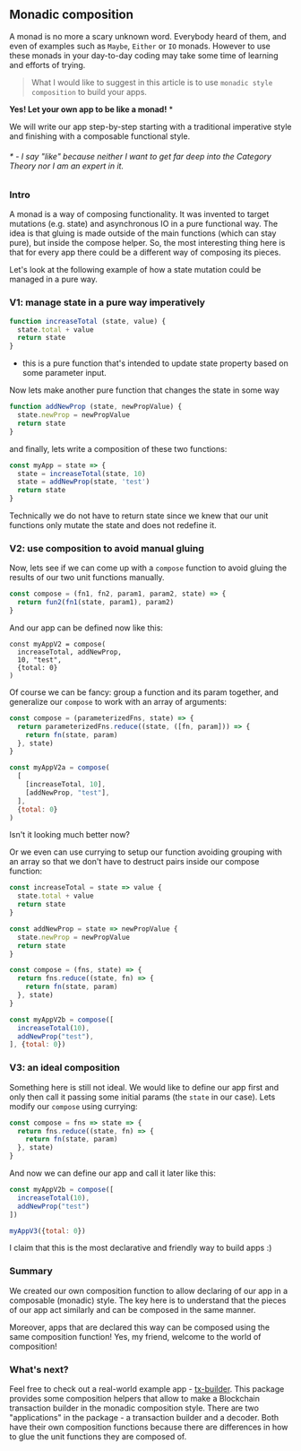 
## Monadic composition

A monad is no more a scary unknown word. Everybody heard of them, and even of examples such as `Maybe`, `Either`
or `IO` monads. However to use these monads in your day-to-day coding may take some time of learning and efforts of
trying.

> What I would like to suggest in this article is to use `monadic style composition` to build your apps.

**Yes! Let your own app to be like a monad!** *

We will write our app step-by-step starting with a traditional imperative style and finishing with a composable
functional style.

###### * - I say "like" because neither I want to get far deep into the Category Theory nor I am an expert in it.

### Intro

A monad is a way of composing functionality. It was invented to target mutations (e.g. state) and asynchronous IO
in a pure functional way. The idea is that gluing is made outside of the main functions (which can stay pure), but
inside the compose helper. So, the most interesting thing here is that for every app there could be a different way
of composing its pieces.

Let's look at the following example of how a state mutation could be managed in a pure way.

### V1: manage state in a pure way imperatively

```js
function increaseTotal (state, value) {
  state.total + value
  return state
}
```
- this is a pure function that's intended to update state property based on some parameter input.

Now lets make another pure function that changes the state in some way
```js
function addNewProp (state, newPropValue) {
  state.newProp = newPropValue
  return state
}
```

and finally, lets write a composition of these two functions:
```js
const myApp = state => {
  state = increaseTotal(state, 10)
  state = addNewProp(state, 'test')
  return state
}
```
Technically we do not have to return state since we knew that our unit functions only mutate the state and does not
redefine it.

### V2: use composition to avoid manual gluing

Now, lets see if we can come up with a `compose` function to avoid gluing the results of our two unit functions manually.

```js
const compose = (fn1, fn2, param1, param2, state) => {
  return fun2(fn1(state, param1), param2)
}
```

And our app can be defined now like this:
```
const myAppV2 = compose(
  increaseTotal, addNewProp,
  10, "test",
  {total: 0}
)
```

Of course we can be fancy: group a function and its param together, and generalize our `compose` to work with an array
of arguments:

```js
const compose = (parameterizedFns, state) => {
  return parameterizedFns.reduce((state, ([fn, param])) => {
    return fn(state, param)
  }, state)
}

const myAppV2a = compose(
  [
    [increaseTotal, 10],
    [addNewProp, "test"],
  ],
  {total: 0}
)
```
Isn't it looking much better now?

Or we even can use currying to setup our function avoiding grouping with an array so that we don't have to destruct
pairs inside our compose function:
```js
const increaseTotal = state => value {
  state.total + value
  return state
}

const addNewProp = state => newPropValue {
  state.newProp = newPropValue
  return state
}

const compose = (fns, state) => {
  return fns.reduce((state, fn) => {
    return fn(state, param)
  }, state)
}

const myAppV2b = compose([
  increaseTotal(10),
  addNewProp("test"),
], {total: 0})
```

### V3: an ideal composition

Something here is still not ideal. We would like to define our app first and only then call it passing some
initial params (the `state` in our case). Lets modify our `compose` using currying:
```js
const compose = fns => state => {
  return fns.reduce((state, fn) => {
    return fn(state, param)
  }, state)
}
```

And now we can define our app and call it later like this:
```js
const myAppV2b = compose([
  increaseTotal(10),
  addNewProp("test")
])

myAppV3({total: 0})
```

I claim that this is the most declarative and friendly way to build apps :)

### Summary

We created our own composition function to allow declaring of our app in a composable (monadic) style. The key here
is to understand that the pieces of our app act similarly and can be composed in the same manner.

Moreover, apps that are declared this way can be composed using the same composition function! Yes, my friend, welcome
to the world of composition!

### What's next?

Feel free to check out a real-world example app - [tx-builder](https://www.npmjs.com/package/tx-builder).
This package provides some composition helpers that allow to make a Blockchain transaction builder in the monadic
composition style. There are two "applications" in the package - a transaction builder and a decoder. Both have
their own composition functions because there are differences in how to glue the unit functions they are composed
of.